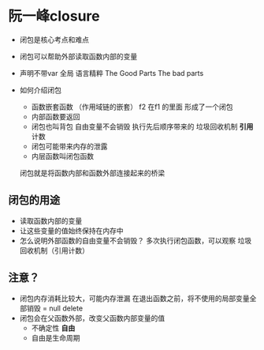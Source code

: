 # 阮一峰closure

- 闭包是核心考点和难点
- 闭包可以帮助外部读取函数内部的变量
- 声明不带var 全局
  语言精粹 The Good Parts The bad parts
- 如何介绍闭包
  - 函数嵌套函数 （作用域链的嵌套）
    f2 在f1 的里面 形成了一个闭包
  - 内部函数要返回
  - 闭包也叫背包 自由变量不会销毁
    执行先后顺序带来的
    垃圾回收机制 **引用**计数 
  - 闭包可能带来内存的泄露
  - 内层函数叫闭包函数

  闭包就是将函数内部和函数外部连接起来的桥梁

## 闭包的用途
- 读取函数内部的变量
- 让这些变量的值始终保持在内存中
- 怎么说明外部函数的自由变量不会销毁？
  多次执行闭包函数，可以观察
  垃圾回收机制（引用计数）

## 注意？
- 闭包内存消耗比较大，可能内存泄漏
  在退出函数之前，将不使用的局部变量全部销毁
    = null  delete
- 闭包会在父函数外部，改变父函数内部变量的值
  - 不确定性 **自由**
  - 自由是生命周期